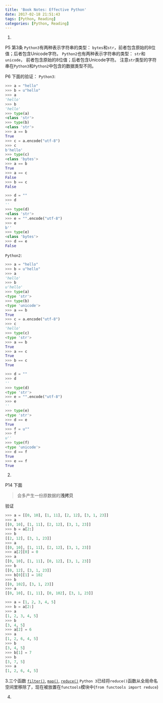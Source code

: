 ```yaml
---
title: 'Book Notes: Effective Python'
date: 2017-02-18 21:51:43
tags: [Python, Reading]
categories: [Python, Reading]
---
```


1.
P5 第3条
`Python3`有两种表示字符串的类型： `bytes`和`str`，前者包含原始的8位值；后者包含Unicode字符。
`Python2`也有两种表示字符串的类型： `str`和`unicode`， 前者包含原始的8位值；后者包含Unicode字符。
注意`str`类型的字符串在`Python3`和`Python2`中包含的数据类型不同。

P6 下面的验证：
`Python3`:
```python
>>> a = "hello"
>>> b = u"hello"
>>> a
'hello'
>>> b
'hello'
>>> type(a)
<class 'str'>
>>> type(b)
<class 'str'>
>>> a == b
True
>>> c = a.encode("utf-8")
>>> c
b'hello'
>>> type(c)
<class 'bytes'>
>>> a == b
True
>>> a == c
False
>>> b == c
False
```

```python
>>> d = ""
>>> d
''
>>> type(d)
<class 'str'>
>>> e = "".encode("utf-8")
>>> e
b''
>>> type(e)
<class 'bytes'>
>>> d == e
False
```

`Python2`:
```python
>>> a = "hello"
>>> b = u"hello"
>>> a
'hello'
>>> b
u'hello'
>>> type(a)
<type 'str'>
>>> type(b)
<type 'unicode'>
>>> a == b
True
>>> c = a.encode("utf-8")
>>> c
'hello'
>>> type(c)
<type 'str'>
>>> a == b
True
>>> a == c
True
>>> b == c
True
```

```python
>>> d = ""
>>> d
''
>>> type(d)
<type 'str'>
>>> e = "".encode("utf-8")
>>> e
''
>>> type(e)
<type 'str'>
>>> d == e
True
>>> f = u""
>>> f
u''
>>> type(f)
<type 'unicode'>
>>> d == f
True
>>> e == f
True
```

2.
P14 下面
> 会多产生一份原数据的**浅拷贝**

验证

```python
>>> a = [[0, 10], [1, 11], [2, 12], [3, 1, 23]]
>>> a
[[0, 10], [1, 11], [2, 12], [3, 1, 23]]
>>> b = a[2:]
>>> b
[[2, 12], [3, 1, 23]]
>>> a
[[0, 10], [1, 11], [2, 12], [3, 1, 23]]
>>> a[2][0] = 0
>>> a
[[0, 10], [1, 11], [0, 12], [3, 1, 23]]
>>> b
[[0, 12], [3, 1, 23]]
>>> b[0][1] = 102
>>> b
[[0, 102], [3, 1, 23]]
>>> a
[[0, 10], [1, 11], [0, 102], [3, 1, 23]]
```

```python
>>> a = [1, 2, 3, 4, 5]
>>> b = a[2:]
>>> a
[1, 2, 3, 4, 5]
>>> b
[3, 4, 5]
>>> a[2] = 6
>>> a
[1, 2, 6, 4, 5]
>>> b
[3, 4, 5]
>>> b[1] = 7
>>> b
[3, 7, 5]
>>> a
[1, 2, 6, 4, 5]
```

3.三个函数
[`filter()`](http://www.cnblogs.com/Lambda721/p/6128424.html), [`map()`](http://www.cnblogs.com/Lambda721/p/6128351.html), [`reduce()`](http://www.cnblogs.com/Lambda721/p/6128384.html)
`Python 3`已经将`reduce()`函数从全局命名空间里移除了，现在被放置在`functools`模块中(`from functools import reduce`)

4.
